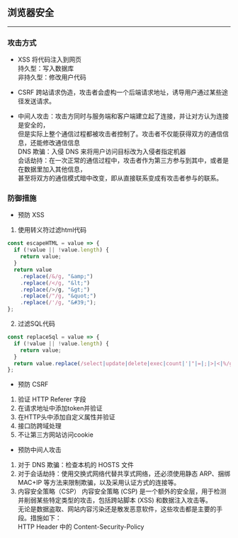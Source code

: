 ## 浏览器安全
---
### 攻击方式
* XSS 将代码注入到网页  
  持久型：写入数据库  
  非持久型：修改用户代码

* CSRF 跨站请求伪造，攻击者会虚构一个后端请求地址，诱导用户通过某些途径发送请求。

* 中间人攻击：攻击方同时与服务端和客户端建立起了连接，并让对方认为连接是安全的，  
  但是实际上整个通信过程都被攻击者控制了。攻击者不仅能获得双方的通信信息，还能修改通信信息  
  DNS 欺骗：入侵 DNS 来将用户访问目标改为入侵者指定机器  
  会话劫持：在一次正常的通信过程中，攻击者作为第三方参与到其中，或者是在数据里加入其他信息，  
  甚至将双方的通信模式暗中改变，即从直接联系变成有攻击者参与的联系。

### 防御措施 
* 预防 XSS
1. 使用转义符过滤html代码
```js
const escapeHTML = value => {
  if (!value || !value.length) {
    return value;
  }
  return value
    .replace(/&/g, "&amp;")
    .replace(/</g, "&lt;")
    .replace(/>/g, "&gt;")
    .replace(/"/g, "&quot;")
    .replace(/'/g, "&#39;");
};
```
2. 过滤SQL代码
```js
const replaceSql = value => {
  if (!value || !value.length) {
    return value;
  }
  return value.replace(/select|update|delete|exec|count|'|"|=|;|>|<|%/gi, "");
};
```

* 预防 CSRF
1. 验证 HTTP Referer 字段
2. 在请求地址中添加token并验证
3. 在HTTP头中添加自定义属性并验证
4. 接口防跨域处理
5. 不让第三方网站访问cookie

* 预防中间人攻击
1. 对于 DNS 欺骗：检查本机的 HOSTS 文件
2. 对于会话劫持：使用交换式网络代替共享式网络，还必须使用静态 ARP、捆绑 MAC+IP 等方法来限制欺骗，以及采用认证方式的连接等。
3. 内容安全策略（CSP） 内容安全策略 (CSP) 是一个额外的安全层，用于检测并削弱某些特定类型的攻击，包括跨站脚本 (XSS) 和数据注入攻击等。  
  无论是数据盗取、网站内容污染还是散发恶意软件，这些攻击都是主要的手段。措施如下：  
  HTTP Header 中的 Content-Security-Policy  
  <meta http-equiv="Content-Security-Policy">
